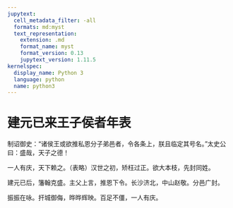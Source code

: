 ```yaml
---
jupytext:
  cell_metadata_filter: -all
  formats: md:myst
  text_representation:
    extension: .md
    format_name: myst
    format_version: 0.13
    jupytext_version: 1.11.5
kernelspec:
  display_name: Python 3
  language: python
  name: python3
---
```

# 建元已来王子侯者年表

制诏御史：“诸侯王或欲推私恩分子弟邑者，令各条上，朕且临定其号名。”太史公曰：盛哉，天子之德！

一人有庆，天下赖之。（表略）汉世之初，矫枉过正。欲大本枝，先封同姓。

建元已后，籓翰克盛。主父上言，推恩下令。长沙济北，中山赵敬。分邑广封。

振振在咏。扞城御侮，晔晔辉映。百足不僵，一人有庆。
